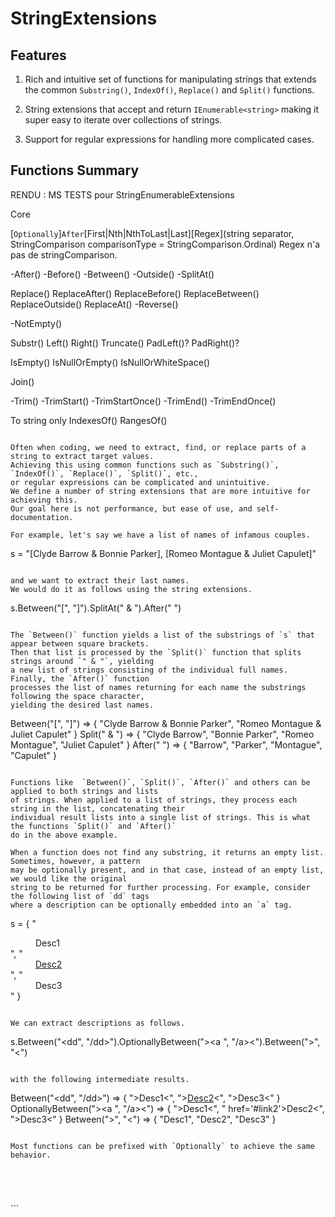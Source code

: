 # StringExtensions

## Features

1. Rich and intuitive set of functions for manipulating strings that extends the
   common `Substring()`, `IndexOf()`, `Replace()` and `Split()` functions.

2. String extensions that accept and return `IEnumerable<string>` making it super easy
   to iterate over collections of strings.

3. Support for regular expressions for handling more complicated cases.

## Functions Summary

RENDU : MS TESTS pour StringEnumerableExtensions

Core 

[`Optionally`]`After`[First|Nth|NthToLast|Last][Regex](string separator, StringComparison comparisonType = StringComparison.Ordinal)
Regex n'a pas de stringComparison.

-After()
-Before()
-Between()
-Outside()
-SplitAt()

Replace()
ReplaceAfter()
ReplaceBefore()
ReplaceBetween()
ReplaceOutside()
ReplaceAt()
-Reverse()

-NotEmpty()

Substr()
Left()
Right()
Truncate()
PadLeft()?
PadRight()?

IsEmpty()
IsNullOrEmpty()
IsNullOrWhiteSpace()

Join()

-Trim()
-TrimStart()
-TrimStartOnce()
-TrimEnd()
-TrimEndOnce()



To string only
IndexesOf()
RangesOf()

```

Often when coding, we need to extract, find, or replace parts of a string to extract target values.
Achieving this using common functions such as `Substring()`, `IndexOf()`, `Replace()`, `Split()`, etc.,
or regular expressions can be complicated and unintuitive.
We define a number of string extensions that are more intuitive for achieving this.
Our goal here is not performance, but ease of use, and self-documentation.

For example, let's say we have a list of names of infamous couples.

```
s = "[Clyde Barrow & Bonnie Parker], [Romeo Montague & Juliet Capulet]"
```

and we want to extract their last names.
We would do it as follows using the string extensions.

```
s.Between("[", "]").SplitAt(" & ").After(" ")
```

The `Between()` function yields a list of the substrings of `s` that appear between square brackets.
Then that list is processed by the `Split()` function that splits strings around `" & "`, yielding
a new list of strings consisting of the individual full names. Finally, the `After()` function
processes the list of names returning for each name the substrings following the space character,
yielding the desired last names.

```
Between("[", "]") => { "Clyde Barrow & Bonnie Parker", "Romeo Montague & Juliet Capulet" }
Split(" & ") => { "Clyde Barrow", "Bonnie Parker", "Romeo Montague", "Juliet Capulet" }
After(" ") => { "Barrow", "Parker", "Montague", "Capulet" }
```

Functions like  `Between()`, `Split()`, `After()` and others can be applied to both strings and lists
of strings. When applied to a list of strings, they process each string in the list, concatenating their
individual result lists into a single list of strings. This is what the functions `Split()` and `After()`
do in the above example.

When a function does not find any substring, it returns an empty list. Sometimes, however, a pattern
may be optionally present, and in that case, instead of an empty list, we would like the original
string to be returned for further processing. For example, consider the following list of `dd` tags
where a description can be optionally embedded into an `a` tag.

```
s = { "<dd>Desc1</dd>", "<dd><a href='#link2'>Desc2</a></dd>", "<dd>Desc3</dd>" }
```

We can extract descriptions as follows.

```
s.Between("<dd", "/dd>").OptionallyBetween("><a ", "/a><").Between(">", "<")
```

with the following intermediate results.

```
Between("<dd", "/dd>") => { ">Desc1<", "><a href='#link2'>Desc2</a><", ">Desc3<" }
OptionallyBetween("><a ", "/a><") => { ">Desc1<", " href='#link2'>Desc2<", ">Desc3<" }
Between(">", "<") => { "Desc1", "Desc2", "Desc3" }
```

Most functions can be prefixed with `Optionally` to achieve the same behavior.





```
<company>
    <department name="Engineering" director="Alice Johnson">
        <employee name="David Smith" role="Software Engineer" />
        <employee name="Emma Brown" role="Data Scientist" />
    </department>
    <department name="Human Resources" director="Michael Davis" />
</company>
```


